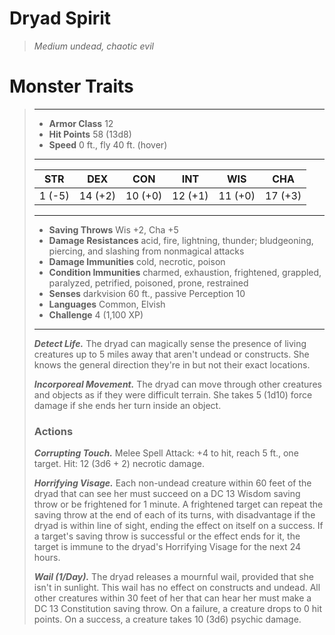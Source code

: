 # Dryad Spirit
>*Medium undead, chaotic evil*
# Monster Traits
>___
>- **Armor Class** 12
>- **Hit Points** 58 (13d8)
>- **Speed** 0 ft., fly 40 ft. (hover)
>___
>|STR|DEX|CON|INT|WIS|CHA|
>|:---:|:---:|:---:|:---:|:---:|:---:|
>|1 (-5)|14 (+2)|10 (+0)|12 (+1)|11 (+0)|17 (+3)|
>___
>- **Saving Throws** Wis +2, Cha +5
>- **Damage Resistances** acid, fire, lightning, thunder; bludgeoning, piercing, and slashing from nonmagical attacks
>- **Damage Immunities** cold, necrotic, poison
>- **Condition Immunities** charmed, exhaustion, frightened, grappled, paralyzed, petrified, poisoned, prone, restrained
>- **Senses** darkvision 60 ft., passive Perception 10
>- **Languages** Common, Elvish
>- **Challenge** 4 (1,100 XP)
>___
>***Detect Life.*** The dryad can magically sense the presence of living creatures up to 5 miles away that aren't undead or constructs. She knows the general direction they're in but not their exact locations.  
>
>***Incorporeal Movement.*** The dryad can move through other creatures and objects as if they were difficult terrain. She takes 5 (1d10) force damage if she ends her turn inside an object.  
>
>### Actions
>***Corrupting Touch.*** Melee Spell Attack: +4 to hit, reach 5 ft., one target. Hit: 12 (3d6 + 2) necrotic damage.  
>
>***Horrifying Visage.*** Each non-undead creature within 60 feet of the dryad that can see her must succeed on a DC 13 Wisdom saving throw or be frightened for 1 minute. A frightened target can repeat the saving throw at the end of each of its turns, with disadvantage if the dryad is within line of sight, ending the effect on itself on a success. If a target's saving throw is successful or the effect ends for it, the target is immune to the dryad's Horrifying Visage for the next 24 hours.  
>
>***Wail (1/Day).*** The dryad releases a mournful wail, provided that she isn't in sunlight. This wail has no effect on constructs and undead. All other creatures within 30 feet of her that can hear her must make a DC 13 Constitution saving throw. On a failure, a creature drops to 0 hit points. On a success, a creature takes 10 (3d6) psychic damage.